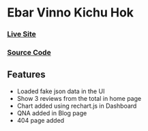 # Ebar Vinno Kichu Hok

### [Live Site](https://vinnokichu-ks.netlify.app/)

### [Source Code](https://github.com/programming-hero-web-course-4/product-analysis-website-KaziSharifulIslam)

## Features

- Loaded fake json data in the UI
- Show 3 reviews from the total in home page
- Chart added using rechart.js in Dashboard
- QNA added in Blog page
- 404 page added
